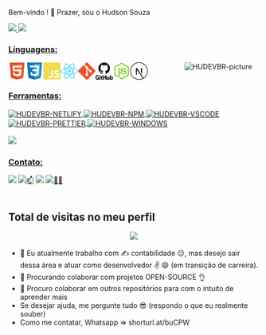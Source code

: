 Bem-vindo !  👋 Prazer, sou o Hudson Souza 

<div align="left">
  <a href="https://github.com/hudevbr">
  <img align="center "height="150em" src="https://github-readme-stats.vercel.app/api?username=hudevbr&show_icons=true&theme=radical&include_all_commits=true&count_private=true"/>
  <img align="center "height="150em" src="https://github-readme-stats.vercel.app/api/top-langs/?username=hudevbr&layout=compact&langs_count=7&theme=radical"/>
</div>

  ### Linguagens:
  <div>
  <img align="left" alt="HUDEVBR-HTML" width="35" src="https://raw.githubusercontent.com/devicons/devicon/master/icons/html5/html5-original.svg">
  <img align="left" alt="HUDEVBR-CSS" width="35" src="https://raw.githubusercontent.com/devicons/devicon/master/icons/css3/css3-original.svg">
  <img align="left" alt="HUDEVBR-Js" width="35" src="https://raw.githubusercontent.com/devicons/devicon/master/icons/javascript/javascript-plain.svg">
  <img align="left" alt="HUDEVBR-React" width="35" src="https://raw.githubusercontent.com/devicons/devicon/master/icons/react/react-original.svg">
  <img align="left" alt="HUDEVBR-Git" width="35" src="https://raw.githubusercontent.com/devicons/devicon/master/icons/git/git-original.svg">
  <img align="left" alt="HUDEVBR-Git" width="35" src="https://raw.githubusercontent.com/devicons/devicon/master/icons/github/github-original-wordmark.svg">
  <img align="left" alt="HUDEVBR-Git" width="35" src="https://raw.githubusercontent.com/devicons/devicon/master/icons/nodejs/nodejs-original.svg">
  <img align="left" alt="HUDEVBR-Git" width="35" src="https://raw.githubusercontent.com/devicons/devicon/master/icons/nextjs/nextjs-line.svg">
  <img align="right" alt="HUDEVBR-picture" width="150cm" style="border_radius" src="https://i.ibb.co/mHH4Qmv/black-hero-no-background.png">
</div><br><br>
  
  ### Ferramentas:
<div style="display: inline_block">
  <img target="_blank" align="center" alt="HUDEVBR-NETLIFY" src="https://img.shields.io/badge/Netlify-00C7B7?style=for-the-badge&logo=netlify&logoColor=white">
  <img target="_blank" align="center" alt="HUDEVBR-NPM" src="https://img.shields.io/badge/npm-CB3837?style=for-the-badge&logo=npm&logoColor=white">
  <img target="_blank" align="center" alt="HUDEVBR-VSCODE" src="https://img.shields.io/badge/Visual_Studio_Code-0078D4?style=for-the-badge&logo=visual%20studio%20code&logoColor=white">
  <img target="_blank" align="center" alt="HUDEVBR-PRETTIER" src="https://img.shields.io/badge/prettier-1A2C34?style=for-the-badge&logo=prettier&logoColor=F7BA3E">
  <img target="_blank" align="center" alt="HUDEVBR-WINDOWS" src="https://img.shields.io/badge/Windows-0078D6?style=for-the-badge&logo=windows&logoColor=white">
</div>
<br>
  
  <img src="https://activity-graph.herokuapp.com/graph?username=hudevbr&line=541AC0&bg_color=A6F8E9&point=EA0CCF&area_color=541AC0&area=true" width="600px" />

  
  ### Contato:
<div> 
  <a href="https://www.instagram.com/hudsondevrj" target="_blank"><img src="https://img.shields.io/badge/-Instagram-%23E4405F?style=for-the-badge&logo=instagram&logoColor=white" target="_blank"></a>
  <a href = "mailto:forhudson@hotmail.com"><img src="https://img.shields.io/badge/-Gmail-%23333?style=for-the-badge&logo=gmail&logoColor=white" target="_blank">📫</a>
  <a href="https://www.linkedin.com/in/hudsonfsouza" target="_blank"><img src="https://img.shields.io/badge/-LinkedIn-%230077B5?style=for-the-badge&logo=linkedin&logoColor=white" target="_blank"></a>
  <a href="https://web.whatsapp.com/send?phone=+5521996137157" target="_blank"><img src="https://img.shields.io/badge/WhatsApp-25D366?style=for-the-badge&logo=whatsapp&logoColor=white" target="_blank">💬📲</a><br><br>
</div>
  
  ## Total de visitas no meu perfil <br>
 <p align="center"> 
   <img target="_blank" alingn="center" src="https://profile-counter.glitch.me/HUDEVBR/count.svg" />
 </p>

- 🔭 Eu atualmente trabalho com ✍️ contabilidade 😐, mas desejo sair dessa área e atuar como desenvolvedor ✌️ 😄 (em transição de carreira).
- 👯 Procurando colaborar com projetos OPEN-SOURCE 👌
- 🤔 Procuro colaborar em outros repositórios para com o intuito de aprender mais
-  Se desejar ajuda, me pergunte tudo 😎 (respondo o que eu realmente souber)
-  Como me contatar, Whatsapp => shorturl.at/buCPW  
